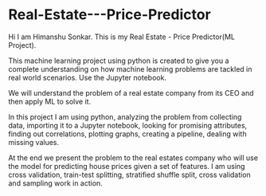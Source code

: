 # Real-Estate---Price-Predictor
Hi I am Himanshu Sonkar. This is my Real Estate - Price Predictor(ML Project).


This machine learning project using python is created to give you a complete understanding on how machine learning problems are tackled in real world scenarios. Use the Jupyter notebook.

We will understand the problem of a real estate company from its CEO and then apply ML to solve it.  

In this project I am using python, analyzing the problem from collecting data, importing it to a Jupyter notebook, looking for promising attributes, finding out correlations, plotting graphs, creating a pipeline, dealing with missing values. 

At the end we present the problem to the real estates company who will use the model for predicting house prices given a set of features. I am using cross validation, train-test splitting, stratified shuffle split, cross validation and sampling work in action. 

